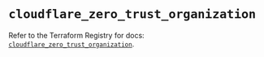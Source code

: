 # `cloudflare_zero_trust_organization`

Refer to the Terraform Registry for docs: [`cloudflare_zero_trust_organization`](https://registry.terraform.io/providers/cloudflare/cloudflare/5.3.0/docs/resources/zero_trust_organization).

